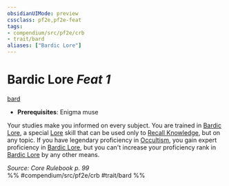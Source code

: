 ```yaml
---
obsidianUIMode: preview
cssclass: pf2e,pf2e-feat
tags:
- compendium/src/pf2e/crb
- trait/bard
aliases: ["Bardic Lore"]
---
```

# Bardic Lore  *Feat 1*  
[bard](Reference/Rules/Traits/bard.md "Bard Class Trait")  

- **Prerequisites**: Enigma muse

Your studies make you informed on every subject. You are trained in [Bardic Lore](skills.md#Lore), a special [Lore](skills.md#Lore) skill that can be used only to [Recall Knowledge](recall-knowledge.md), but on any topic. If you have legendary proficiency in [Occultism](skills.md#Occultism), you gain expert proficiency in [Bardic Lore](skills.md#Lore), but you can't increase your proficiency rank in [Bardic Lore](skills.md#Lore) by any other means.

*Source: Core Rulebook p. 99*  
%% #compendium/src/pf2e/crb #trait/bard %%